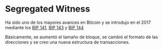 # Segregated Witness

Ha sido uno de los mayores avances en Bitcoin y se introdujo en el 2017 mediante los [BIP 141](https://github.com/bitcoin/bips/blob/master/bip-0141.mediawiki), [BIP 143](https://github.com/bitcoin/bips/blob/master/bip-0143.mediawiki) y [BIP 144](https://github.com/bitcoin/bips/blob/master/bip-0144.mediawiki)

Básicamente, se aumentó el tamaño de bloque, se cambió el formato de las direcciones y se creo una nueva estructura de transacciones.